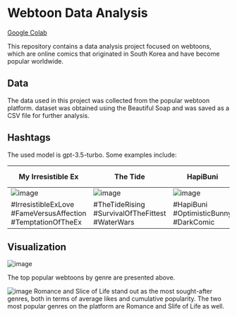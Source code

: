 
# Webtoon Data Analysis
[Google Colab](https://colab.research.google.com/drive/1ZuQJDWVcL_nS3PtsTzmcZniLKjllrzXH?usp=sharing)

This repository contains a data analysis project focused on webtoons, which are online comics that originated in South Korea and have become popular worldwide.

## Data

The data used in this project was collected from the popular webtoon platform. dataset was obtained using the Beautiful Soap and was saved as a CSV file for further analysis.

## Hashtags

The used model is gpt-3.5-turbo. Some examples include:

| My Irresistible Ex                                        | The Tide                                                     | HapiBuni                                                     | Long After the Ending                                        |
| ------------------------------------------------------------ | ------------------------------------------------------------ | ------------------------------------------------------------ | ------------------------------------------------------------ |
| ![image](https://github.com/dchung1209/Webtoon-Data-Analysis/assets/121478848/5b1687f2-64e8-4683-80e2-abff14e2e048)| ![image](https://github.com/dchung1209/Webtoon-Data-Analysis/assets/121478848/c9a63b47-f8f8-435d-918e-e88d94b250d0)| ![image](https://github.com/dchung1209/Webtoon-Data-Analysis/assets/121478848/0423289b-6739-4859-920a-675e2616a3bb)| ![image](https://github.com/dchung1209/Webtoon-Data-Analysis/assets/121478848/dab58180-d4ae-4aec-8e4d-f6e1299e2f57)|
| #IrresistibleExLove #FameVersusAffection #TemptationOfTheEx               | #TheTideRising #SurvivalOfTheFittest #WaterWars              | #HapiBuni #OptimisticBunny #DarkComic                        | #BeyondTheStory #LoveInDisguise #BusinessofRomance           |


## Visualization
![image](https://github.com/dchung1209/Webtoon-Data-Analysis/assets/121478848/59b9cbb2-08f5-41cc-8df9-9674f1e743fb)

The top popular webtoons by genre are presented above.

![image](https://github.com/dchung1209/Webtoon-Data-Analysis/assets/121478848/a1699690-bc82-4809-a0b2-dd35ddf2f6e2)
Romance and Slice of Life stand out as the most sought-after genres, both in terms of average likes and cumulative popularity. The two most popular genres on the platform are Romance and Slife of Life as well.
